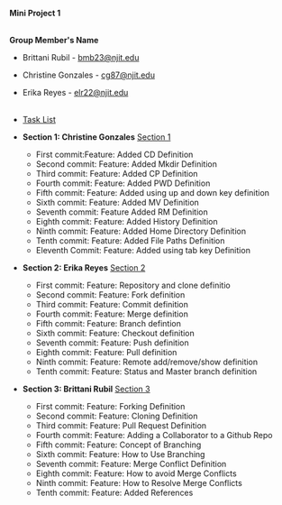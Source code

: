 **Mini Project 1**
<br><br>

**Group Member's Name**

- Brittani Rubil - bmb23@njit.edu
- Christine Gonzales - cg87@njit.edu
- Erika Reyes - elr22@njit.edu
<br><br>

- [Task List](/taskList.md)

- **Section 1: Christine Gonzales** [Section 1](/Section1.md)
	- First commit:Feature: Added CD Definition
	- Second commit: Feature: Added Mkdir Definition
	- Third commit: Feature: Added CP Definition
	- Fourth commit: Feature: Added PWD Definition
	- Fifth commit: Feature: Added using up and down key definition
	- Sixth commit: Feature: Added MV Definition
	- Seventh commit: Feature Added RM Definition 
	- Eighth commit: Feature: Added History Definition
	- Ninth commit: Feature: Added Home Directory Definition 
	- Tenth commit: Feature: Added File Paths Definition
	- Eleventh Commit: Feature: Added using tab key Definition

 
- **Section 2: Erika Reyes** [Section 2](/section2.md)
	- First commit: Feature: Repository and clone definitio
	- Second commit: Feature: Fork definition
	- Third commit: Feature: Commit definition
	- Fourth commit: Feature: Merge definition
	- Fifth commit: Feature: Branch defintion 
	- Sixth commit: Feature: Checkout definition
	- Seventh commit: Feature: Push definition
	- Eighth commit: Feature: Pull definition
	- Ninth commit: Feature: Remote add/remove/show definition
	- Tenth commit: Feature: Status and Master branch definition
 
- **Section 3: Brittani Rubil** [Section 3](/section3-1.md)
	- First commit: Feature: Forking Definition
	- Second commit: Feature: Cloning Definition
	- Third commit: Feature: Pull Request Definition 
	- Fourth commit: Feature: Adding a Collaborator to a Github Repo
	- Fifth commit: Feature: Concept of Branching 
	- Sixth commit: Feature: How to Use Branching
	- Seventh commit: Feature: Merge Conflict Definition
	- Eighth commit: Feature: How to avoid Merge Conflicts
	- Ninth commit: Feature: How to Resolve Merge Conflicts 
	- Tenth commit: Feature: Added References 
 

